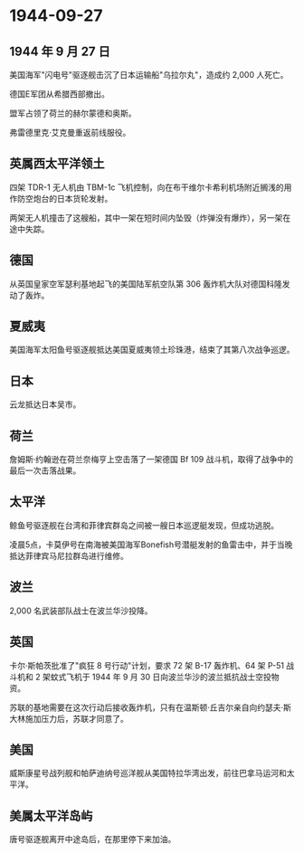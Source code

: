 # 1944-09-27

## 1944 年 9 月 27 日

美国海军"闪电号"驱逐舰击沉了日本运输船"乌拉尔丸"，造成约 2,000 人死亡。

德国E军团从希腊西部撤出。

盟军占领了荷兰的赫尔蒙德和奥斯。

弗雷德里克·艾克曼重返前线服役。

## 英属西太平洋领土

四架 TDR-1 无人机由 TBM-1c
飞机控制，向在布干维尔卡希利机场附近搁浅的用作防空炮台的日本货轮发射。

两架无人机撞击了这艘船，其中一架在短时间内坠毁（炸弹没有爆炸），另一架在途中失踪。

## 德国

从英国皇家空军瑟利基地起飞的美国陆军航空队第 306
轰炸机大队对德国科隆发动了轰炸。

## 夏威夷

美国海军太阳鱼号驱逐舰抵达美国夏威夷领土珍珠港，结束了其第八次战争巡逻。

## 日本

云龙抵达日本吴市。

## 荷兰

詹姆斯·约翰逊在荷兰奈梅亨上空击落了一架德国 Bf 109
战斗机，取得了战争中的最后一次击落战果。

## 太平洋

鲸鱼号驱逐舰在台湾和菲律宾群岛之间被一艘日本巡逻艇发现，但成功逃脱。

凌晨5点，卡莫伊号在南海被美国海军Bonefish号潜艇发射的鱼雷击中，并于当晚抵达菲律宾马尼拉群岛进行维修。

## 波兰

2,000 名武装部队战士在波兰华沙投降。

## 英国

卡尔·斯帕茨批准了"疯狂 8 号行动"计划，要求 72 架 B-17 轰炸机、64 架 P-51
战斗机和 2 架蚊式飞机于 1944 年 9 月 30
日向波兰华沙的波兰抵抗战士空投物资。

苏联的基地需要在这次行动后接收轰炸机，只有在温斯顿·丘吉尔亲自向约瑟夫·斯大林施加压力后，苏联才同意了。

## 美国

威斯康星号战列舰和帕萨迪纳号巡洋舰从美国特拉华湾出发，前往巴拿马运河和太平洋。

## 美属太平洋岛屿

唐号驱逐舰离开中途岛后，在那里停下来加油。

